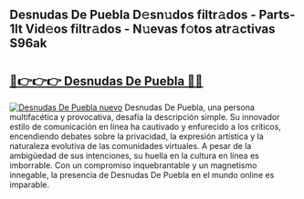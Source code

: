 ## Desnudas De Puebla D𝚎sn𝚞dos filtr𝚊dos - Parts-1lt Vid𝚎os filtr𝚊dos - N𝚞evas f𝚘tos atr𝚊ctivas S96ak

# <h2><a href="http://mbbyuhc.tromn.icu/?c=Desnudas+De+Puebla">🔗👉👉👉 Desnudas De Puebla 🔗🔗</a></h2>

[![Desnudas De Puebla nuevo](https://i.imgur.com/pEAQMta.gif)](http://mbbyuhc.tromn.icu/?c=Desnudas+De+Puebla)
Desnudas De Puebla, una persona multifacética y provocativa, desafía la descripción simple. Su innovador estilo de comunicación en línea ha cautivado y enfurecido a los críticos, encendiendo debates sobre la privacidad, la expresión artística y la naturaleza evolutiva de las comunidades virtuales. A pesar de la ambigüedad de sus intenciones, su huella en la cultura en línea es imborrable. Con un compromiso inquebrantable y un magnetismo innegable, la presencia de Desnudas De Puebla en el mundo online es imparable.
